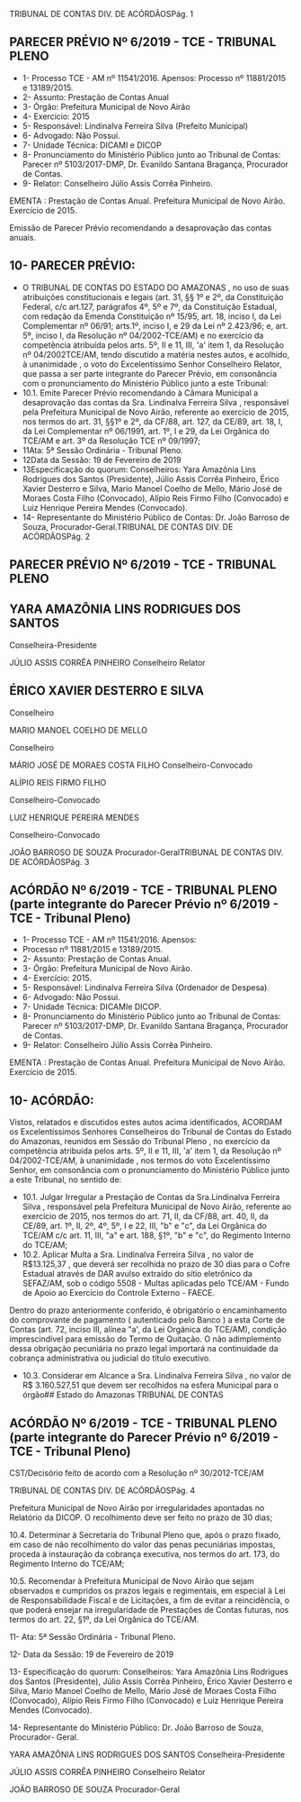 TRIBUNAL DE CONTAS DIV. DE ACÓRDÃOSPág. 1

## PARECER PRÉVIO Nº 6/2019 - TCE - TRIBUNAL PLENO

- 1- Processo TCE - AM nº 11541/2016. Apensos: Processo nº  11881/2015 e 13189/2015.
- 2- Assunto: Prestação de Contas Anual
- 3- Órgão: Prefeitura Municipal de Novo Airão
- 4- Exercício: 2015
- 5- Responsável: Lindinalva Ferreira Silva (Prefeito Municipal)
- 6- Advogado: Não Possui.
- 7- Unidade Técnica: DICAMI e DICOP
- 8- Pronunciamento  do  Ministério  Público  junto  ao  Tribunal  de  Contas: Parecer  nº 5103/2017-DMP, Dr. Evanildo Santana Bragança, Procurador de Contas.
- 9- Relator: Conselheiro Júlio Assis Corrêa Pinheiro.

EMENTA : Prestação  de  Contas  Anual.  Prefeitura Municipal de Novo Airão. Exercício de 2015.

Emissão de Parecer Prévio recomendando a desaprovação das contas anuais.

## 10-  PARECER PRÉVIO:

- O  TRIBUNAL  DE  CONTAS  DO  ESTADO  DO  AMAZONAS ,  no  uso  de  suas atribuições constitucionais e legais (art. 31, §§ 1º e 2º, da Constituição Federal, c/c art.127, parágrafos 4º, 5º e 7º, da Constituição Estadual, com redação da Emenda Constituição nº 15/95,  art.  18,  inciso  I,  da  Lei  Complementar  nº  06/91;  arts.1º,  inciso  I,  e  29  da  Lei  nº 2.423/96;  e,  art.  5º,  inciso  I,  da  Resolução  nº  04/2002-TCE/AM)  e  no  exercício  da competência  atribuída  pelos  arts.  5º,  II  e  11,  III,  'a'  item  1,  da  Resolução  nº  04/2002TCE/AM, tendo discutido a matéria nestes autos, e acolhido, à unanimidade ,  o  voto  do Excelentíssimo Senhor Conselheiro Relator, que passa a ser parte integrante do Parecer Prévio, em consonância com o pronunciamento do Ministério Público junto a este Tribunal:
- 10.1. Emite  Parecer  Prévio  recomendando  à  Câmara  Municipal  a desaprovação das contas da Sra. Lindinalva Ferreira Silva , responsável  pela  Prefeitura  Municipal  de  Novo  Airão,  referente  ao exercício de 2015, nos termos do art. 31, §§1º e 2º, da CF/88, art. 127, da CE/89, art. 18, I, da Lei Complementar nº 06/1991, art. 1º, I e 29, da Lei Orgânica do TCE/AM e art. 3º da Resolução TCE nº 09/1997;
- 11Ata: 5ª Sessão Ordinária - Tribunal Pleno.
- 12Data da Sessão: 19 de Fevereiro de 2019
- 13Especificação  do  quorum: Conselheiros: Yara  Amazônia  Lins  Rodrigues  dos Santos (Presidente), Júlio Assis Corrêa Pinheiro, Érico Xavier Desterro e Silva,  Mario Manoel Coelho de Mello, Mário José de Moraes Costa Filho (Convocado), Alípio Reis Firmo Filho (Convocado) e Luiz Henrique Pereira Mendes (Convocado).
- 14-  Representante  do  Ministério  Público  de  Contas: Dr. João  Barroso  de  Souza, Procurador-Geral.TRIBUNAL DE CONTAS DIV. DE ACÓRDÃOSPág. 2

## PARECER PRÉVIO Nº 6/2019 - TCE - TRIBUNAL PLENO

## YARA AMAZÔNIA LINS RODRIGUES DOS SANTOS

Conselheira-Presidente

JÚLIO ASSIS CORRÊA PINHEIRO Conselheiro Relator

## ÉRICO XAVIER DESTERRO E SILVA

Conselheiro

MARIO MANOEL COELHO DE MELLO

Conselheiro

MÁRIO JOSÉ DE MORAES COSTA FILHO Conselheiro-Convocado

ALÍPIO REIS FIRMO FILHO

Conselheiro-Convocado

LUIZ HENRIQUE PEREIRA MENDES

Conselheiro-Convocado

JOÃO BARROSO DE SOUZA Procurador-GeralTRIBUNAL DE CONTAS DIV. DE ACÓRDÃOSPág. 3

## ACÓRDÃO Nº 6/2019 - TCE - TRIBUNAL PLENO (parte integrante do Parecer Prévio nº 6/2019 - TCE - Tribunal Pleno)

- 1- Processo TCE - AM nº 11541/2016. Apensos:
- Processo nº  11881/2015 e 13189/2015.
- 2- Assunto: Prestação de Contas Anual.
- 3- Órgão: Prefeitura Municipal de Novo Airão.
- 4- Exercício: 2015.
- 5- Responsável: Lindinalva Ferreira Silva (Ordenador de Despesa).
- 6- Advogado: Não Possui.
- 7- Unidade Técnica: DICAMIe DICOP.
- 8- Pronunciamento  do  Ministério  Público  junto  ao  Tribunal  de  Contas: Parecer  nº 5103/2017-DMP, Dr. Evanildo Santana Bragança, Procurador de Contas.
- 9- Relator: Conselheiro Júlio Assis Corrêa Pinheiro.

EMENTA : Prestação  de  Contas  Anual.  Prefeitura Municipal de Novo Airão. Exercício de 2015.

## 10-  ACÓRDÃO:

Vistos, relatados e discutidos estes autos acima identificados, ACORDAM os Excelentíssimos Senhores Conselheiros do Tribunal de Contas do Estado do Amazonas, reunidos em Sessão do Tribunal Pleno , no exercício da competência atribuída pelos arts. 5º, II e 11, III, 'a' item 1, da Resolução nº 04/2002-TCE/AM, à unanimidade , nos termos do  voto  Excelentíssimo  Senhor, em consonância com  o  pronunciamento  do  Ministério Público junto a este Tribunal, no sentido de:

- 10.1. Julgar  Irregular a  Prestação  de  Contas  da Sra.Lindinalva  Ferreira Silva , responsável pela Prefeitura Municipal de Novo Airão, referente ao exercício de 2015, nos termos do art. 71, II, da CF/88, art. 40, II, da CE/89, art. 1º, II, 2º, 4º, 5º, I e 22, III, "b" e "c", da Lei Orgânica do TCE/AM c/c art. 11, III, "a" e art. 188, §1º, "b" e "c", do Regimento Interno do TCE/AM;
- 10.2. Aplicar Multa a Sra. Lindinalva Ferreira Silva , no valor de R$13.125,37 , que  deverá  ser  recolhida  no  prazo  de  30  dias  para  o  Cofre  Estadual através de DAR avulso extraído do sítio eletrônico da SEFAZ/AM, sob o código  5508  -  Multas  aplicadas  pelo  TCE/AM  -  Fundo  de  Apoio  ao Exercício do Controle Externo - FAECE.

Dentro do prazo anteriormente conferido, é obrigatório o encaminhamento do comprovante de pagamento ( autenticado pelo Banco ) a esta Corte de Contas  (art.  72,  inciso  III,  alínea  "a',  da  Lei  Orgânica  do  TCE/AM), condição  imprescindível  para  emissão  do  Termo  de  Quitação.  O  não adimplemento dessa obrigação  pecuniária  no  prazo  legal  importará  na continuidade da cobrança administrativa ou judicial do título executivo.

- 10.3. Considerar em Alcance a Sra. Lindinalva Ferreira Silva , no valor de R$ 3.160.527,51 que devem ser recolhidos na esfera Municipal para o órgão## Estado do Amazonas TRIBUNAL DE CONTAS

## ACÓRDÃO Nº 6/2019 - TCE - TRIBUNAL PLENO (parte integrante do Parecer Prévio nº 6/2019 - TCE - Tribunal Pleno)

CST/Decisório feito de acordo com a Resolução nº 30/2012-TCE/AM

TRIBUNAL DE CONTAS DIV. DE ACÓRDÃOSPág. 4

Prefeitura  Municipal  de  Novo  Airão  por  irregularidades  apontadas  no Relatório da DICOP. O recolhimento deve ser feito no prazo de 30 dias;

10.4. Determinar à Secretaria do Tribunal Pleno que, após o prazo fixado, em caso  de  não  recolhimento  do  valor  das  penas  pecuniárias  impostas, proceda à instauração da cobrança executiva, nos termos do art. 173, do Regimento Interno do TCE/AM;

10.5. Recomendar à Prefeitura Municipal de Novo Airão que sejam observados e  cumpridos  os  prazos  legais  e  regimentais,  em  especial  à  Lei  de Responsabilidade Fiscal e de Licitações, a fim de evitar a reincidência, o que poderá ensejar na irregularidade de Prestações de Contas futuras, nos termos do art. 22, §1º, da Lei Orgânica do TCE/AM.

11- Ata: 5ª Sessão Ordinária - Tribunal Pleno.

12- Data da Sessão: 19 de Fevereiro de 2019

13- Especificação  do  quorum: Conselheiros: Yara  Amazônia  Lins  Rodrigues  dos Santos (Presidente), Júlio Assis Corrêa Pinheiro, Érico Xavier Desterro e Silva, Mario Manoel Coelho de Mello, Mário José de Moraes Costa Filho (Convocado), Alípio Reis Firmo Filho (Convocado) e Luiz Henrique Pereira Mendes (Convocado).

14-  Representante do Ministério Público: Dr. João Barroso de Souza, Procurador- Geral.

YARA AMAZÔNIA LINS RODRIGUES DOS SANTOS Conselheira-Presidente

JÚLIO ASSIS CORRÊA PINHEIRO Conselheiro Relator

JOÃO BARROSO DE SOUZA Procurador-Geral